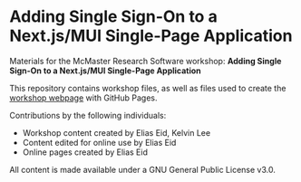 # Adding Single Sign-On to a Next.js/MUI Single-Page Application

Materials for the McMaster Research Software workshop: **Adding Single Sign-On to a Next.js/MUI Single-Page Application**  

This repository contains workshop files, as well as files used to create the [workshop webpage](https://mcmasterrs.github.io/<<enter_site_url>>) with GitHub Pages.  

Contributions by the following individuals: 
- Workshop content created by Elias Eid, Kelvin Lee 
- Content edited for online use by Elias Eid 
- Online pages created by Elias Eid

All content is made available under a GNU General Public License v3.0.  
